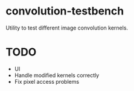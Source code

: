 # convolution-testbench
Utility to test different image convolution kernels.

# TODO
- UI
- Handle modified kernels correctly
- Fix pixel access problems
